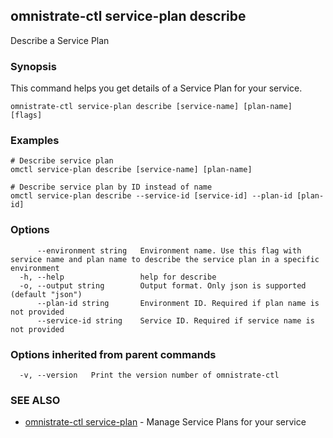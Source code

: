 ## omnistrate-ctl service-plan describe

Describe a Service Plan

### Synopsis

This command helps you get details of a Service Plan for your service.

```
omnistrate-ctl service-plan describe [service-name] [plan-name] [flags]
```

### Examples

```
# Describe service plan
omctl service-plan describe [service-name] [plan-name]

# Describe service plan by ID instead of name
omctl service-plan describe --service-id [service-id] --plan-id [plan-id]
```

### Options

```
      --environment string   Environment name. Use this flag with service name and plan name to describe the service plan in a specific environment
  -h, --help                 help for describe
  -o, --output string        Output format. Only json is supported (default "json")
      --plan-id string       Environment ID. Required if plan name is not provided
      --service-id string    Service ID. Required if service name is not provided
```

### Options inherited from parent commands

```
  -v, --version   Print the version number of omnistrate-ctl
```

### SEE ALSO

- [omnistrate-ctl service-plan](omnistrate-ctl_service-plan.md) - Manage Service Plans for your service
